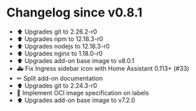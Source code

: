 # Changelog since v0.8.1
- ⬆ Upgrades git to 2.26.2-r0 
- ⬆ Upgrades npm to 12.18.3-r0 
- ⬆ Upgrades nodejs to 12.18.3-r0 
- ⬆ Upgrades nginx to 1.18.0-r0 
- ⬆ Upgrades add-on base image to v8.0.1 
- 🚑 Fix Ingress sidebar icon with Home Assistant 0.113+ (#33) 
- ✏ Split add-on documentation 
- ⬆ Upgrades git to 2.24.3-r0 
- 🔨 Implement OCI image specification on labels 
- ⬆ Upgrades add-on base image to v7.2.0 
